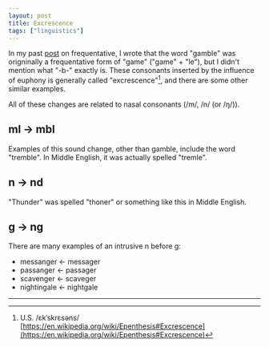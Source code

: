 ```yaml
---
layout: post
title: Excrescence
tags: ["linguistics"]
---
```


In my past [post](https://koki-yamaguchi.github.io/2021/11/02/frequentative.html) on frequentative, I wrote that the word "gamble" was origninally a frequentative form of "game" ("game" + "le"), but I didn't mention what "-b-" exactly is. These consonants inserted by the influence of euphony is generally called "excrescence"[^excrescence-pron], and there are some other similar examples.

All of these changes are related to nasal consonants (/m/, /n/ (or /ŋ/)).

## ml -> mbl
Examples of this sound change, other than gamble, include the word "tremble". In Middle English, it was actually spelled "tremle".

## n -> nd
"Thunder" was spelled "thoner" or something like this in Middle English.

## g -> ng
There are many examples of an intrusive n before g:
- messanger <- messager
- passanger <- passager
- scavenger <- scaveger
- nightingale <- nightgale

---

[^excrescence-pron]: U.S. /ɛkˈskrɛsəns/
[https://en.wikipedia.org/wiki/Epenthesis#Excrescence](https://en.wikipedia.org/wiki/Epenthesis#Excrescence)
